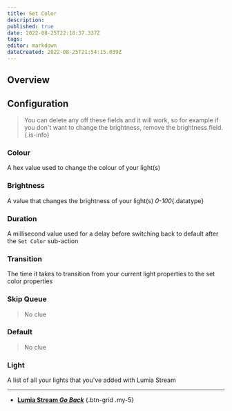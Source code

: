 ```yaml
---
title: Set Color
description: 
published: true
date: 2022-08-25T22:18:37.337Z
tags: 
editor: markdown
dateCreated: 2022-08-25T21:54:15.039Z
---
```


## Overview


## Configuration
> You can delete any off these fields and it will work, so for example if you don't want to change the brightness, remove the brightness field.
{.is-info}
### Colour
A hex value used to change the colour of your light(s)

### Brightness
A value that changes the brightness of your light(s)
*0-100*{.datatype}

### Duration
A millisecond value used for a delay before switching back to default after the `Set Color` sub-action

### Transition
The time it takes to transition from your current light properties to the set color properties

### Skip Queue
> No clue

### Default
> No clue

### Light
A list of all your lights that you've added with Lumia Stream

---

- [<i class="mdi mdi-chevron-left"></i> **Lumia Stream *Go Back***](/en/Sub-Actions/Lumia-Stream)
{.btn-grid .my-5}